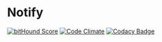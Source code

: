 Notify
===

[![bitHound Score](https://www.bithound.io/github/Naramsim/Notify/badges/score.svg)](https://www.bithound.io/github/Naramsim/Notify)
[![Code Climate](https://codeclimate.com/github/Naramsim/Notify/badges/gpa.svg)](https://codeclimate.com/github/Naramsim/Notify)
[![Codacy Badge](https://api.codacy.com/project/badge/65b028208d0d4fcb8dbb694170b6e33b)](https://www.codacy.com/app/igougi-ui/Notify)
